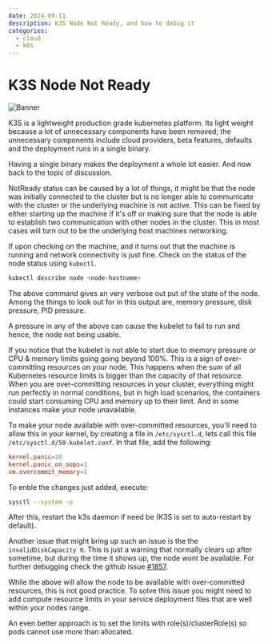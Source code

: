 ```yaml
---
date: 2024-09-11
description: K3S Node Not Ready, and how to debug it
categories:
  - cloud
  - k8s
---
```


# K3S Node Not Ready

![Banner](https://media.licdn.com/dms/image/D4D12AQE_GzL-3_RoVw/article-cover_image-shrink_600_2000/0/1698599798051?e=2147483647&v=beta&t=l5l7HOKbp6_kR6jtiKshfzlFhb0xu26edhvITcKvu7U)

K3S is a lightweight production grade kubernetes platform.
Its light weight because a lot of unnecessary components have been removed; the unnecessary components include cloud providers, beta features, defaults and the deployment runs in a single binary.

<!-- more -->

Having a single binary makes the deployment a whole lot easier. And now back to the topic of discussion.

NotReady status can be caused by a lot of things, it might be that the node was initially connected to the cluster but is no longer able to communicate with the cluster or the underlying machine is not active. This can be fixed by either starting up the machine if it's off or making sure that the node is able to establish two communication with other nodes in the cluster. This in most cases will turn out to be the underlying host machines networking.

If upon checking on the machine, and it turns out that the machine is running and network connectivity is just fine. Check on the status of the node status using `kubectl`.

```bash
kubectl describe node <node-hostname>
```

The above command gives an very verbose out put of the state of the node. Among the things to look out for in this output are, memory pressure, disk pressure, PID pressure.

A pressure in any of the above can cause the kubelet to fail to run and hence, the node not being usable.

If you notice that the kubelet is not able to start due to memory pressure or CPU & memory limits going going beyond 100%. This is a sign of over-committing resources on your node. This happens when the sum of all Kubernetes resource limits is bigger than the capacity of that resource. When you are over-committing resources in your cluster, everything might run perfectly in normal conditions, but in high load scenarios, the containers could start consuming CPU and memory up to their limit. And in some instances make your node unavailable.

To make your node available with over-committed resources, you'll need to allow this in your kernel, by creating a file in `/etc/sysctl.d`, lets call this file `/etc/sysctl.d/50-kubelet.conf`. In that file, add the following:

```conf
kernel.panic=10
kernel.panic_on_oops=1
vm.overcommit_memory=1
```
To enble the changes just added, execute:

```bash
sysctl --system -p
``` 

After this, restart the k3s daemon if need be (K3S is set to auto-restart by default).

Another issue that might bring up such an issue is the the `invalidDiskCapacity 0`. This is just a warning that normally clears up after sometime, but during the time it shows up, the node wont be available. For further debugging check the github issue [#1857](https://github.com/k3s-io/k3s/issues/1857).

While the above will allow the node to be available with over-committed resources, this is not good practice. To solve this issue you might need to add compute resource limits in your service deployment files that are well within your nodes range.

An even better approach is to set the limits with role(s)/clusterRole(s) so pods cannot use more than allocated.